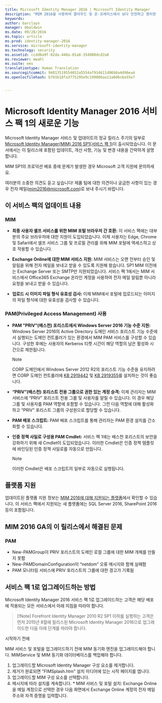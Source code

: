 ```yaml
---
title: Microsoft Identity Manager 2016 | Microsoft Identity Manager
description: "MIM 2016을 사용하여 클라우드 및 온-프레미스에서 보다 안전하고 편리한 ID 관리 환경을 만드는 방법을 이해합니다."
keywords: 
author: barclayn
manager: mbaldwin
ms.date: 09/28/2016
ms.topic: article
ms.prod: identity-manager-2016
ms.service: microsoft-identity-manager
ms.technology: security
ms.assetid: ccdd8a9f-02da-440a-81a8-354800dcd2a8
ms.reviewer: mwahl
ms.suite: ems
translationtype: Human Translation
ms.sourcegitcommit: 94813519554652a5554af914611d06b8a4d96ea4
ms.openlocfilehash: b791b18fa3775295e9c199086aa11a0d6c6a55e7


---
```

# Microsoft Identity Manager 2016 서비스 팩 1의 새로운 기능 #

Microsoft Identity Manager 서비스 및 업데이트의 정규 릴리스 주기의 일부로 [Microsoft Identity Manager(MIM) 2016 SP1(서비스 팩 1)](https://msdn.microsoft.com/subscriptions/downloads/?fileid=70212#searchTerm=&Languages=en&PageSize=10&PageIndex=0&FileId=70212)이 출시되었습니다. 이 문서에서는 이 릴리스에 포함된 업데이트, 개선 사항, 기능 및 변경 내용을 간략하게 설명합니다.

MIM SP1의 프로덕션 배포 중에 문제가 발생한 경우 Microsoft 고객 지원에 문의하세요.

여러분의 소중한 의견도 듣고 싶습니다! 제품 팀에 대한 의견이나 궁금한 사항이 있는 경우 전자 메일([mim2016@microsoft.com](mailto:mim2016@microsoft.com))로 보내 주시기 바랍니다.



## 이 서비스 팩의 업데이트 내용 #

### MIM

- **최종 사용자 셀프 서비스를 위한 MIM 포털 브라우저 간 호환:** 이 서비스 팩에는 대부분의 주요 브라우저에 대한 지원이 도입되었습니다. 이제 사용자는 Edge, Chrome 및 Safari에서 셀프 서비스 그룹 및 프로필 관리를 위해 MIM 포털에 액세스하고 상호 작용할 수 있습니다.

- **Exchange Online에 대한 MIM 서비스 지원:** MIM 서비스는 오랜 전부터 승인 및 알림을 위해 전자 메일을 보내고 받을 수 있도록 지원해 왔습니다. SP1 MIM 이전에는 Exchange Server 또는 SMTP만 지원되었습니다. 서비스 팩 1에서는 MIM 서비스에서 Office365 Exchange 온라인 계정을 사용하여 전자 메일 알림뿐 아니라 요청을 보내고 받을 수 있습니다.

- **업로드 시 이미지 파일 형식 유효성 검사:** 이제 MIM에서 포털에 업로드되는 이미지의 파일 형식에 대한 유효성을 검사할 수 있습니다.

### PAM(Privileged Access Management) 사용

- **PAM "PRIV"(배스천) 포리스트에서 Windows Server 2016 기능 수준 지원:** Windows Server 2016의 Active Directory 도메인 서비스 포리스트 기능 수준에서 실행되는 도메인 컨트롤러가 있는 환경에서 MIM PAM 서비스를 구성할 수 있습니다. 구성한 후에는 사용자의 Kerberos 티켓 시간이 해당 역할의 남은 활성화 시간으로 제한됩니다.

    >[!Note]
    CORP 도메인에서 Windows Server 2012 R2의 포리스트 기능 수준을 유지하려면 CORP 도메인 컨트롤러에 [KB 2919442](https://support.microsoft.com/en-us/kb/2919442) 및 [KB 2919355](https://support.microsoft.com/en-us/kb/2919355)를 설치하는 것이 좋습니다.

- **“PRIV”(배스천) 포리스트 전용 그룹으로 권한 있는 계정 승격:** 이제 관리자는 MIM 서비스에 “PRIV” 포리스트 전용 그룹 및 사용자를 알릴 수 있습니다. 이 경우 해당 그룹 및 사용자를 PAM 역할에 포함할 수 있습니다.  그런 다음 역할에 대해 활성화하고 “PRIV” 포리스트 그룹의 구성원으로 할당할 수 있습니다.

- **PAM 배포 스크립트:** PAM 배포 스크립트를 통해 관리자는 PAM 환경 설치를 간소화할 수 있습니다.

- **인증 정책 사일로 구성용 PAM Cmdlet:** 서비스 팩 1에는 배스천 포리스트의 보안을 강화하기 위해 새 Cmdlet이 도입되었습니다. 이러한 Cmdlet은 인증 정책 템플릿에 바인딩된 인증 정책 사일로를 자동으로 만듭니다.

    >[!Note]
    이러한 Cmdlet은 배포 스크립트의 일부로 자동으로 실행됩니다.


## 플랫폼 지원
업데이트된 플랫폼 지원 정보는 [MIM 2016에 대해 지원되는 플랫폼](/microsoft-identity-manager/plan-design/microsoft-identity-manager-2016-supported-platforms)에서 확인할 수 있습니다.  이 서비스 팩에서 지원되는 새 플랫폼에는 SQL Server 2016, SharePoint 2016 등이 포함됩니다.

## MIM 2016 GA의 이 릴리스에서 해결된 문제

### PAM
- New-PAMGroup이 PRIV 포리스트의 도메인 로컬 그룹에 대한 MIM 개체를 만들지 못함
- New-PAMDomainConfiguration이 “netdom” 오류 메시지와 함께 실패함
- PAM 모니터링 서비스에 PRIV 포리스트의 그룹에 대한 경고가 기록됨

## 서비스 팩 1로 업그레이드하는 방법

Microsoft Identity Manager 2016 서비스 팩 1로 업그레이드하는 고객은 해당 배포에 적용되는 모든 서비스에서 아래 지침을 따라야 합니다.

>[!Note] Forefront Identity Manager 2010 R2 SP1 이하를 실행하는 고객은 먼저 2015년 8월에 릴리스된 Microsoft Identity Manager 2016으로 업그레이드한 다음 아래 단계를 따라야 합니다.

시작하기 전에

MIM 서비스 및 포털을 업그레이드하기 전에 MIM 동기화 엔진을 업그레이드해야 합니다.
MIMService 및 MIM 동기화 데이터베이스를 백업해야 합니다.

  1. 업그레이드할 Microsoft Identity Manager 구성 요소를 제거합니다.
  2. 제거가 완료되면 "FIMSplash.htm" 설치 미디어에 있는 시작 페이지를 엽니다.
  3. 업그레이드할 MIM 구성 요소를 선택합니다.
  4. 메시지에 따라 설치를 계속합니다.
    * MIM 서비스 및 포털 설치: Exchange Online을 메일 계정으로 선택한 경우 다음 화면에서 Exchange Online 계정의 전자 메일 주소와 자격 증명을 입력합니다.



<!--HONumber=Sep16_HO4-->


